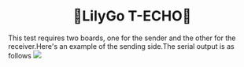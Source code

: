 <h1 align = "center">🌟LilyGo T-ECHO🌟</h1>

This test requires two boards, one for the sender and the other for the receiver.Here's an example of the sending side.The serial output is as follows
![](../image/lora_tx.png)